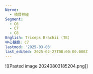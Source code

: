 ```yaml
---
Nerve:
  - 橈骨神経
Segment:
  - C6
  - C7
  - C8
English: Triceps Brachii (TB)
中心髄節: C7
lastmod: '2025-03-03'
last_edited: 2025-02-27T00:00:00.000Z
---
```


![[Pasted image 20240803185204.png]]
